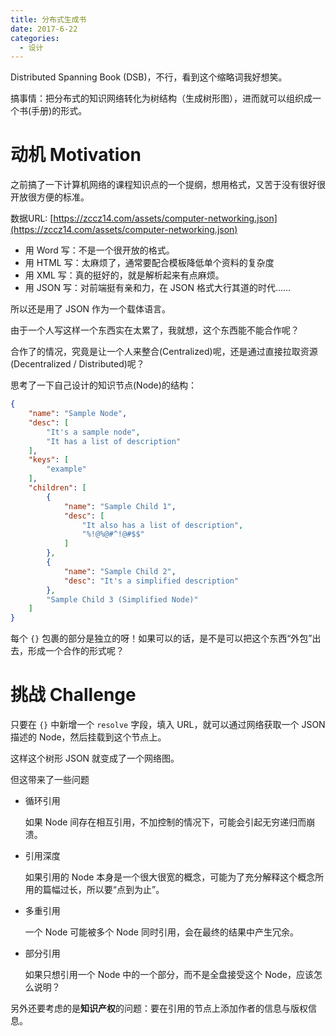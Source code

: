 ```yaml
---
title: 分布式生成书
date: 2017-6-22
categories:
  - 设计
---
```


Distributed Spanning Book (DSB)，不行，看到这个缩略词我好想笑。

搞事情：把分布式的知识网络转化为树结构（生成树形图），进而就可以组织成一个书(手册)的形式。

# 动机 Motivation

之前搞了一下计算机网络的课程知识点的一个提纲，想用格式，又苦于没有很好很开放很方便的标准。

数据URL: [https://zccz14.com/assets/computer-networking.json](https://zccz14.com/assets/computer-networking.json)

+ 用 Word 写：不是一个很开放的格式。
+ 用 HTML 写：太麻烦了，通常要配合模板降低单个资料的复杂度
+ 用 XML 写：真的挺好的，就是解析起来有点麻烦。
+ 用 JSON 写：对前端挺有亲和力，在 JSON 格式大行其道的时代……

所以还是用了 JSON 作为一个载体语言。

由于一个人写这样一个东西实在太累了，我就想，这个东西能不能合作呢？

合作了的情况，究竟是让一个人来整合(Centralized)呢，还是通过直接拉取资源(Decentralized / Distributed)呢？

思考了一下自己设计的知识节点(Node)的结构：

```json
{
    "name": "Sample Node",
    "desc": [
        "It's a sample node",
        "It has a list of description"
    ],
    "keys": [
        "example"
    ],
    "children": [
        {
            "name": "Sample Child 1",
            "desc": [
                "It also has a list of description",
                "%!@%@#^!@#$$"
            ]
        },
        {
            "name": "Sample Child 2",
            "desc": "It's a simplified description"
        },
        "Sample Child 3 (Simplified Node)"
    ]
}
```

每个 `{}` 包裹的部分是独立的呀！如果可以的话，是不是可以把这个东西“外包”出去，形成一个合作的形式呢？

# 挑战 Challenge

只要在 `{}` 中新增一个 `resolve` 字段，填入 URL，就可以通过网络获取一个 JSON 描述的 Node，然后挂载到这个节点上。

这样这个树形 JSON 就变成了一个网络图。

但这带来了一些问题

+ 循环引用
  
  如果 Node 间存在相互引用，不加控制的情况下，可能会引起无穷递归而崩溃。
  
+ 引用深度
  
  如果引用的 Node 本身是一个很大很宽的概念，可能为了充分解释这个概念所用的篇幅过长，所以要“点到为止”。
  
+ 多重引用
  
  一个 Node 可能被多个 Node 同时引用，会在最终的结果中产生冗余。

+ 部分引用
  
  如果只想引用一个 Node 中的一个部分，而不是全盘接受这个 Node，应该怎么说明？

另外还要考虑的是**知识产权**的问题：要在引用的节点上添加作者的信息与版权信息。